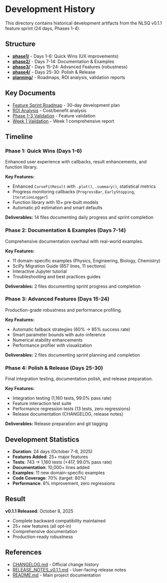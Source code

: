 # Development History

This directory contains historical development artifacts from the NLSQ v0.1.1 feature sprint (24 days, Phases 1-4).

## Structure

- **[phase1/](phase1/)** - Days 1-6: Quick Wins (UX improvements)
- **[phase2/](phase2/)** - Days 7-14: Documentation & Examples
- **[phase3/](phase3/)** - Days 15-24: Advanced Features (robustness)
- **[phase4/](phase4/)** - Days 25-30: Polish & Release
- **[planning/](planning/)** - Roadmaps, ROI analysis, validation reports

## Key Documents

- [Feature Sprint Roadmap](planning/feature_sprint_roadmap.md) - 30-day development plan
- [ROI Analysis](planning/roi_analysis.md) - Cost/benefit analysis
- [Phase 1-3 Validation](phase1/DAYS_1-3_VALIDATION_REPORT.md) - Feature validation
- [Week 1 Validation](planning/WEEK1_VALIDATION_REPORT.md) - Week 1 comprehensive report

## Timeline

### Phase 1: Quick Wins (Days 1-6)
Enhanced user experience with callbacks, result enhancements, and function library.

**Key Features:**
- Enhanced `CurveFitResult` with `.plot()`, `.summary()`, statistical metrics
- Progress monitoring callbacks (`ProgressBar`, `EarlyStopping`, `IterationLogger`)
- Function library with 10+ pre-built models
- Automatic p0 estimation and smart defaults

**Deliverables:** 14 files documenting daily progress and sprint completion

### Phase 2: Documentation & Examples (Days 7-14)
Comprehensive documentation overhaul with real-world examples.

**Key Features:**
- 11 domain-specific examples (Physics, Engineering, Biology, Chemistry)
- SciPy Migration Guide (857 lines, 11 sections)
- Interactive Jupyter tutorial
- Troubleshooting and best practices guides

**Deliverables:** 2 files documenting sprint progress and completion

### Phase 3: Advanced Features (Days 15-24)
Production-grade robustness and performance profiling.

**Key Features:**
- Automatic fallback strategies (60% → 85% success rate)
- Smart parameter bounds with auto-inference
- Numerical stability enhancements
- Performance profiler with visualization

**Deliverables:** 2 files documenting sprint planning and completion

### Phase 4: Polish & Release (Days 25-30)
Final integration testing, documentation polish, and release preparation.

**Key Features:**
- Integration testing (1,160 tests, 99.0% pass rate)
- Feature interaction test suite
- Performance regression tests (13 tests, zero regressions)
- Release documentation (CHANGELOG, release notes)

**Deliverables:** Release preparation and git tagging

## Development Statistics

- **Duration**: 24 days (October 7-8, 2025)
- **Features Added**: 25+ major features
- **Tests**: 743 → 1,160 tests (+417, 99.0% pass rate)
- **Documentation**: 10,000+ lines added
- **Examples**: 11 new domain-specific examples
- **Code Coverage**: 70% (target: 80%)
- **Performance**: 8% improvement, zero regressions

## Result

**v0.1.1 Released**: October 8, 2025
- Complete backward compatibility maintained
- 25+ new features (all opt-in)
- Comprehensive documentation
- Production-ready robustness

## References

- [CHANGELOG.md](../../CHANGELOG.md) - Official change history
- [RELEASE_NOTES_v0.1.1.md](../../RELEASE_NOTES_v0.1.1.md) - User-facing release notes
- [README.md](../../README.md) - Main project documentation
